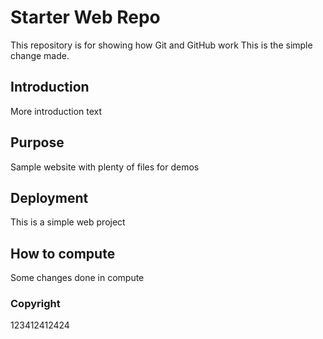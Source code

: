 # Starter Web Repo

This repository is for showing how Git and GitHub work
This is the simple change made.

## Introduction

More introduction text

## Purpose

Sample website with plenty of files for demos

## Deployment

This is a simple web project 

## How to compute
Some changes done in compute

### Copyright

123412412424